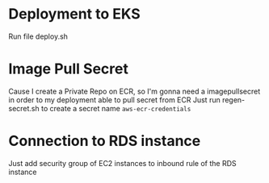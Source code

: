# Deployment to EKS
Run file deploy.sh

# Image Pull Secret
Cause I create a Private Repo on ECR, so I'm gonna need a imagepullsecret in order to my deployment able to pull secret from ECR 
Just run regen-secret.sh to create a secret name `aws-ecr-credentials`

# Connection to RDS instance
Just add security group of EC2 instances to inbound rule of the RDS instance